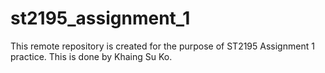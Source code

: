 # st2195_assignment_1
This remote repository is created for the purpose of ST2195 Assignment 1 practice. This is done by Khaing Su Ko.
